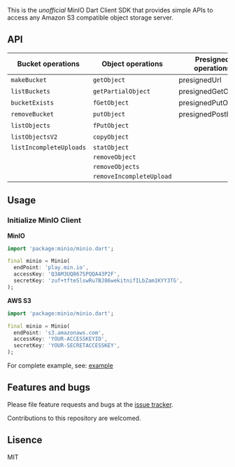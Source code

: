 This is the _unofficial_ MinIO Dart Client SDK that provides simple APIs to access any Amazon S3 compatible object storage server.

## API

| Bucket operations     	| Object operations      	| Presigned operations 	| Bucket Policy & Notification operations 	|
|-----------------------	|------------------------	|----------------------	|-----------------------------------------	|
| `makeBucket`           	| `getObject`            	| presignedUrl         	| getBucketNotification                   	|
| `listBuckets`          	| `getPartialObject`     	| presignedGetObject   	| setBucketNotification                   	|
| `bucketExists`         	| `fGetObject`           	| presignedPutObject   	| removeAllBucketNotification             	|
| `removeBucket`         	| `putObject`            	| presignedPostPolicy  	| getBucketPolicy                         	|
| `listObjects`          	| `fPutObject`           	|                      	| setBucketPolicy                         	|
| `listObjectsV2`        	| `copyObject`           	|                      	| listenBucketNotification                	|
| `listIncompleteUploads`	| `statObject`           	|                      	|                                         	|
|                       	| `removeObject`         	|                      	|                                         	|
|                       	| `removeObjects`        	|                      	|                                         	|
|                       	| `removeIncompleteUpload`|                      	|                                         	|


## Usage

### Initialize MinIO Client

**MinIO**

```dart
import 'package:minio/minio.dart';

final minio = Minio(
  endPoint: 'play.min.io',
  accessKey: 'Q3AM3UQ867SPQQA43P2F',
  secretKey: 'zuf+tfteSlswRu7BJ86wekitnifILbZam1KYY3TG',
);
```

**AWS S3**

```dart
import 'package:minio/minio.dart';

final minio = Minio(
  endPoint: 's3.amazonaws.com',
  accessKey: 'YOUR-ACCESSKEYID',
  secretKey: 'YOUR-SECRETACCESSKEY',
);
```

For complete example, see: [example]

## Features and bugs

Please file feature requests and bugs at the [issue tracker][tracker].

Contributions to this repository are welcomed.

## Lisence

MIT

[tracker]: https://github.com/xtyxtyx/minio-dart/issues
[example]: https://example.com
[link text itself]: http://www.reddit.com